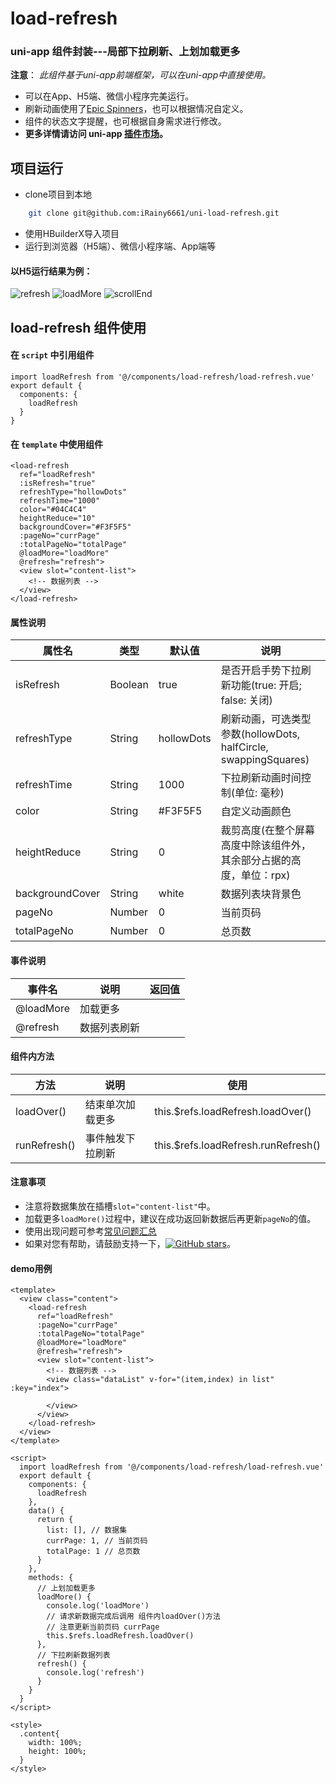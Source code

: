 # load-refresh

### uni-app 组件封装---局部下拉刷新、上划加载更多

**注意**： *此组件基于uni-app前端框架，可以在uni-app中直接使用。*
  - 可以在App、H5端、微信小程序完美运行。
  - 刷新动画使用了[Epic Spinners](https://epic-spinners.epicmax.co/)，也可以根据情况自定义。
  - 组件的状态文字提醒，也可根据自身需求进行修改。
  - **更多详情请访问 uni-app [插件市场](https://ext.dcloud.net.cn/plugin?id=1866)。**

## 项目运行

  - clone项目到本地

```sh
    git clone git@github.com:iRainy6661/uni-load-refresh.git
```

  - 使用HBuilderX导入项目
  - 运行到浏览器（H5端）、微信小程序端、App端等
  
#### 以H5运行结果为例：
![refresh](http://www.jianking.vip/images/refresh.png) ![loadMore](http://www.jianking.vip/images/loadMore.png) ![scrollEnd](http://www.jianking.vip/images/scrollEnd.png)

## load-refresh 组件使用

#### 在 `script` 中引用组件

```
import loadRefresh from '@/components/load-refresh/load-refresh.vue'
export default {
  components: {
    loadRefresh
  }
}
```

#### 在 `template` 中使用组件

```
<load-refresh
  ref="loadRefresh"
  :isRefresh="true"
  refreshType="hollowDots"
  refreshTime="1000"
  color="#04C4C4"
  heightReduce="10"
  backgroundCover="#F3F5F5"
  :pageNo="currPage"
  :totalPageNo="totalPage" 
  @loadMore="loadMore" 
  @refresh="refresh">
  <view slot="content-list">
    <!-- 数据列表 -->
  </view>
</load-refresh>
```

#### 属性说明

| 属性名 | 类型 | 默认值 | 说明 |
| ------ | ------ | ------ | ------ |
| isRefresh | Boolean | true | 是否开启手势下拉刷新功能(true: 开启; false: 关闭) |
| refreshType | String | hollowDots | 刷新动画，可选类型参数(hollowDots, halfCircle, swappingSquares) |
| refreshTime | String | 1000 | 下拉刷新动画时间控制(单位: 毫秒) |
| color | String | #F3F5F5 | 自定义动画颜色 |
| heightReduce | String | 0 | 裁剪高度(在整个屏幕高度中除该组件外，其余部分占据的高度，单位：rpx) |
| backgroundCover | String | white | 数据列表块背景色 |
| pageNo | Number | 0 | 当前页码 |
| totalPageNo | Number | 0 | 总页数 |

#### 事件说明

| 事件名 | 说明 | 返回值 |
| ------ | ------ | ------ |
| @loadMore | 加载更多 |  |
| @refresh | 数据列表刷新 |  |

#### 组件内方法

| 方法 | 说明 | 使用 |
| ------ | ------ | ------ |
| loadOver() | 结束单次加载更多 | this.$refs.loadRefresh.loadOver() |
| runRefresh() | 事件触发下拉刷新 | this.$refs.loadRefresh.runRefresh() |

#### 注意事项

  - 注意将数据集放在插槽`slot="content-list"`中。
  - 加载更多`loadMore()`过程中，建议在成功返回新数据后再更新`pageNo`的值。
  - 使用出现问题可参考[常见问题汇总](https://github.com/iRainy6661/uni-load-refresh/issues/2)
  - 如果对您有帮助，请鼓励支持一下，[![GitHub stars](https://img.shields.io/github/stars/iRainy6661/uni-load-refresh?style=falt)](https://github.com/iRainy6661/uni-load-refresh)。

#### demo用例

```
<template>
  <view class="content">
    <load-refresh
      ref="loadRefresh"
      :pageNo="currPage"
      :totalPageNo="totalPage" 
      @loadMore="loadMore" 
      @refresh="refresh">
      <view slot="content-list">
        <!-- 数据列表 -->
        <view class="dataList" v-for="(item,index) in list" :key="index">
					
        </view>
      </view>
    </load-refresh>
  </view>
</template>

<script>
  import loadRefresh from '@/components/load-refresh/load-refresh.vue'
  export default {
    components: {
      loadRefresh
    },
    data() {
      return {
        list: [], // 数据集
        currPage: 1, // 当前页码
        totalPage: 1 // 总页数
      }
    },
    methods: {
      // 上划加载更多
      loadMore() {
        console.log('loadMore')
        // 请求新数据完成后调用 组件内loadOver()方法
        // 注意更新当前页码 currPage
        this.$refs.loadRefresh.loadOver()
      },
      // 下拉刷新数据列表
      refresh() {
        console.log('refresh')
      }
    }
  }
</script>

<style>
  .content{
    width: 100%;
    height: 100%;
  }
</style>
```
